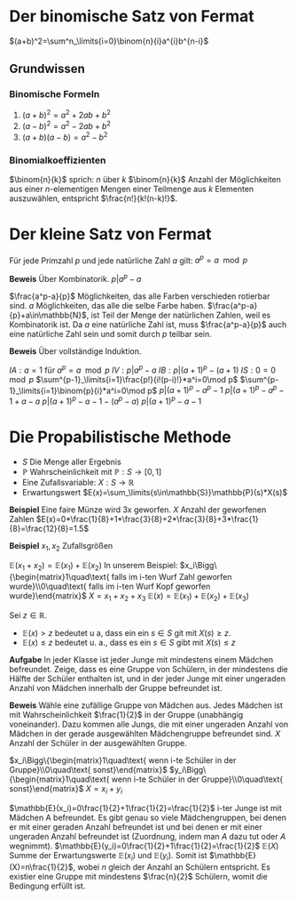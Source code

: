 # Der binomische Satz von Fermat

$(a+b)^2=\sum^n_\limits{i=0}\binom{n}{i}a^{i}b^{n-i}$

## Grundwissen

### Binomische Formeln

1. $(a+b)^2=a^2+2ab+b^2$
2. $(a-b)^2=a^2-2ab+b^2$
3. $(a+b)(a-b)=a^2-b^2$

### Binomialkoeffizienten

$\binom{n}{k}$ sprich: $n$ über $k$
$\binom{n}{k}$ Anzahl der Möglichkeiten aus einer $n$-elementigen Mengen einer Teilmenge aus $k$ Elementen auszuwählen, entspricht $\frac{n!}{k!(n-k)!}$.

# Der kleine Satz von Fermat

Für jede Primzahl $p$ und jede natürliche Zahl $a$ gilt: $a^p=a\mod p$

**Beweis**
Über Kombinatorik.
$p|a^p-a$

$\frac{a^p-a}{p}$ Möglichkeiten, das alle Farben verschieden rotierbar sind.
$a$ Möglichkeiten, das alle die selbe Farbe haben.
$\frac{a^p-a}{p}+a\in\mathbb{N}$, ist Teil der Menge der natürlichen Zahlen, weil es Kombinatorik ist. Da $a$ eine natürliche Zahl ist, muss $\frac{a^p-a}{p}$ auch eine natürliche Zahl sein und somit durch $p$ teilbar sein.

**Beweis**
Über vollständige Induktion.

$IA: a=1$ für $a^p=a\mod p$
$IV: p|a^p-a$
$IB: p|(a+1)^p-(a+1)$
$IS: 0=0\mod p$
$\sum^{p-1}_\limits{i=1}\frac{p!}{i!(p-i)!}*a^i=0\mod p$
$\sum^{p-1}_\limits{i=1}\binom{p}{i}*a^i=0\mod p$
$p|(a+1)^p-a^p-1$
$p|(a+1)^p-a^p-1+a-a$
$p|(a+1)^p-a-1-(a^p-a)$
$p|(a+1)^p-a-1$

# Die Propabilistische Methode

- $S$ Die Menge aller Ergebnis
- $\mathbb{P}$ Wahrscheinlichkeit mit $\mathbb{P}:S\to[0,1]$
- Eine Zufallsvariable: $X:S\to\mathbb{R}$
- Erwartungswert $E(x)=\sum_\limits{s\in\mathbb{S}}\mathbb{P}(s)*X(s)$

**Beispiel**
Eine faire Münze wird 3x geworfen.
$X$ Anzahl der geworfenen Zahlen
$E(x)=0*\frac{1}{8}+1*\frac{3}{8}+2*\frac{3}{8}+3*\frac{1}{8}=\frac{12}{8}=1.5$

**Beispiel**
$x_1,x_2$ Zufallsgrößen

$\mathbb{E}(x_1+x_2)=\mathbb{E}(x_1)+\mathbb{E}(x_2)$
In unserem Beispiel: $x_i\Bigg\{\begin{matrix}1\quad\text{ falls im i-ten Wurf Zahl geworfen wurde}\\0\quad\text{ falls im i-ten Wurf Kopf geworfen wurde}\end{matrix}$
$X=x_1+x_2+x_3$
$\mathbb{E}(x)=\mathbb{E}(x_1)+\mathbb{E}(x_2)+\mathbb{E}(x_3)$

Sei $z\in\mathbb{R}$.
- $\mathbb{E}(x)>z$ bedeutet u a, dass ein ein $s\in S$ git mit $X(s)\ge z$.
- $\mathbb{E}(x)\le z$ bedeutet u. a., dass es ein $s\in S$ gibt mit $X(s)\le z$

**Aufgabe**
In jeder Klasse ist jeder Junge mit mindestens einem Mädchen befreundet. Zeige, dass es eine Gruppe von Schülern, in der mindestens die Hälfte der Schüler enthalten ist, und in der jeder Junge mit einer ungeraden Anzahl von Mädchen innerhalb der Gruppe befreundet ist.

**Beweis**
Wähle eine zufällige Gruppe von Mädchen aus. Jedes Mädchen ist mit Wahrscheinlichkeit $\frac{1}{2}$ in der Gruppe (unabhängig voneinander). Dazu kommen alle Jungs, die mit einer ungeraden Anzahl von Mädchen in der gerade ausgewählten Mädchengruppe befreundet sind.
$X$ Anzahl der Schüler in der ausgewählten Gruppe.

$x_i\Bigg\{\begin{matrix}1\quad\text{ wenn i-te Schüler in der Gruppe}\\0\quad\text{ sonst}\end{matrix}$
$y_i\Bigg\{\begin{matrix}1\quad\text{ wenn i-te Schüler in der Gruppe}\\0\quad\text{ sonst}\end{matrix}$
$X=x_i+y_i$

$\mathbb{E}(x_i)=0\frac{1}{2}+1\frac{1}{2}=\frac{1}{2}$
i-ter Junge ist mit Mädchen A befreundet. Es gibt genau so viele Mädchengruppen, bei denen er mit einer geraden Anzahl befreundet ist und bei denen er mit einer ungeraden Anzahl befreundet ist (Zuordnung, indem man $A$ dazu tut oder $A$ wegnimmt).
$\mathbb{E}(y_i)=0\frac{1}{2}+1\frac{1}{2}=\frac{1}{2}$
$\mathbb{E}(X)$ Summe der Erwartungswerte $\mathbb{E}(x_i)$ und $\mathbb{E}(y_i)$. Somit ist $\mathbb{E}(X)=n\frac{1}{2}$, wobei $n$ gleich der Anzahl an Schülern entspricht. Es existier eine Gruppe mit mindestens $\frac{n}{2}$ Schülern, womit die Bedingung erfüllt ist.